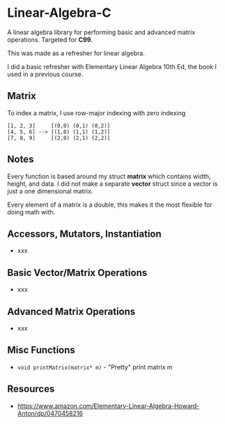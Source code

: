 # Linear-Algebra-C

A linear algebra library for performing basic and advanced matrix operations. 
Targeted for **C99**.

This was made as a refresher for linear algebra.


I did a basic refresher with Elementary Linear Algebra 10th Ed, the book I used in a previous course.


## Matrix
To index a matrix, I use row-major indexing with zero indexing
```
[1, 2, 3]     [(0,0) (0,1) (0,2)]
[4, 5, 6] --> [(1,0) (1,1) (1,2)]
[7, 8, 9]     [(2,0) (2,1) (2,2)]
```


## Notes
Every function is based around my struct **matrix** which contains width, height, and data. I did not make 
a separate **vector** struct since a vector is just a one dimensional matrix.

Every element of a matrix is a double, this makes it the most flexible for doing math with.


## Accessors, Mutators, Instantiation
* xxx

## Basic Vector/Matrix Operations
* xxx


## Advanced Matrix Operations
* xxx


## Misc Functions
* ```void printMatrix(matrix* m)``` - "Pretty" print matrix m


## Resources
* https://www.amazon.com/Elementary-Linear-Algebra-Howard-Anton/dp/0470458216
